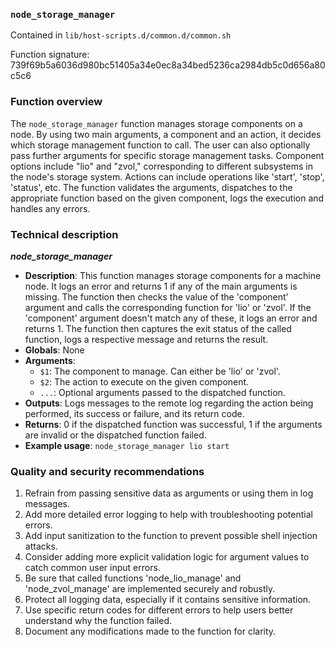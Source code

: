 ### `node_storage_manager`

Contained in `lib/host-scripts.d/common.d/common.sh`

Function signature: 739f69b5a6036d980bc51405a34e0ec8a34bed5236ca2984db5c0d656a80c5c6

### Function overview

The `node_storage_manager` function manages storage components on a node. By using two main arguments, a component and an action, it decides which storage management function to call. The user can also optionally pass further arguments for specific storage management tasks. Component options include "lio" and "zvol," corresponding to different subsystems in the node's storage system. Actions can include operations like 'start', 'stop', 'status', etc. The function validates the arguments, dispatches to the appropriate function based on the given component, logs the execution and handles any errors.

### Technical description

***node_storage_manager***

- **Description**: This function manages storage components for a machine node. It logs an error and returns 1 if any of the main arguments is missing. The function then checks the value of the 'component' argument and calls the corresponding function for 'lio' or 'zvol'. If the 'component' argument doesn't match any of these, it logs an error and returns 1. The function then captures the exit status of the called function, logs a respective message and returns the result.
- **Globals**: None
- **Arguments**: 
    - `$1`: The component to manage. Can either be 'lio' or 'zvol'.
    - `$2`: The action to execute on the given component.
    - `...`: Optional arguments passed to the dispatched function.
- **Outputs**: Logs messages to the remote log regarding the action being performed, its success or failure, and its return code.
- **Returns**: 0 if the dispatched function was successful, 1 if the arguments are invalid or the dispatched function failed.
- **Example usage**: `node_storage_manager lio start`

### Quality and security recommendations

1. Refrain from passing sensitive data as arguments or using them in log messages.
2. Add more detailed error logging to help with troubleshooting potential errors.
3. Add input sanitization to the function to prevent possible shell injection attacks.
4. Consider adding more explicit validation logic for argument values to catch common user input errors.
5. Be sure that called functions 'node_lio_manage' and 'node_zvol_manage' are implemented securely and robustly.
6. Protect all logging data, especially if it contains sensitive information.
7. Use specific return codes for different errors to help users better understand why the function failed.
8. Document any modifications made to the function for clarity.

